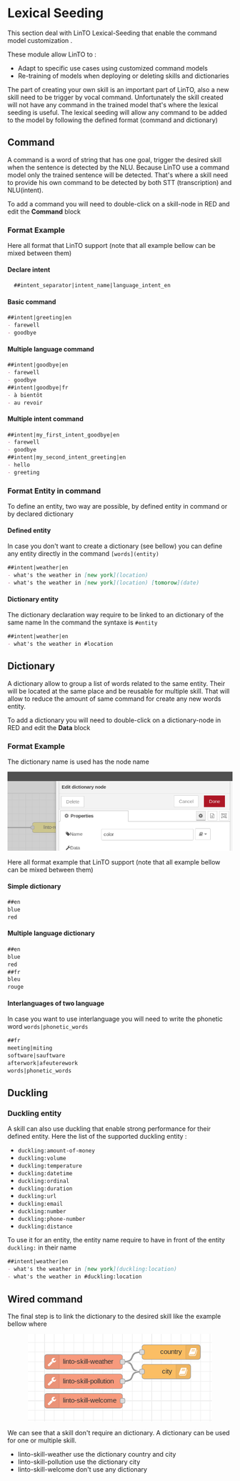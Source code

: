 # Lexical Seeding

This section deal with LinTO Lexical-Seeding that enable the command model customization .

These module allow LinTO to :
  * Adapt to specific use cases using customized command models
  * Re-training of models when deploying or deleting skills and dictionaries

The part of creating your own skill is an important part of LinTO, also a new skill need to be trigger by vocal command. Unfortunately the skill created will not have any command in the trained model that's where the lexical seeding is useful. The lexical seeding will allow any command to be added to the model by following the defined format (command and dictionary)

## Command

A command is a word of string that has one goal, trigger the desired skill when the sentence is detected by the NLU. Because LinTO use a command model only the trained sentence will be detected. That's where a skill need to provide his own command to be detected by both STT (transcription) and NLU(intent). 

To add a command you will need to double-click on a skill-node in RED and edit the **Command** block

### Format Example
Here all format that LinTO support (note that all example bellow can be mixed between them)

#### Declare intent
```markdown
  ##intent_separator|intent_name|language_intent_en
```

#### Basic command
```markdown
##intent|greeting|en
- farewell
- goodbye
```

#### Multiple language command
```markdown
##intent|goodbye|en
- farewell
- goodbye
##intent|goodbye|fr
- à bientôt
- au revoir
```

#### Multiple intent command
```markdown
##intent|my_first_intent_goodbye|en
- farewell
- goodbye
##intent|my_second_intent_greeting|en
- hello
- greeting
```
### Format Entity in command
To define an entity, two way are possible, by defined entity in command or by declared dictionary

#### Defined entity
In case you don't want to create a dictionary (see bellow) you can define any entity directly in the command `[words](entity)`

```markdown
##intent|weather|en
- what's the weather in [new york](location)
- what's the weather in [new york](location) [tomorow](date)
```

#### Dictionary entity
The dictionary declaration way require to be linked to an dictionary of the same name
In the command the syntaxe is `#entity`
```markdown
##intent|weather|en
- what's the weather in #location
```

## Dictionary

A dictionary allow to group a list of words related to the same entity. Their will be located at the same place and be reusable for multiple skill. That will allow to reduce the amount of same command for create any new words entity.

To add a dictionary you will need to double-click on a dictionary-node in RED and edit the **Data** block


### Format Example
The dictionary name is used has the node name
<p align="center">
  <img src="../_media/lexical_seeding/dictionary_name.png" alt="dictionary_name"/>
</p>

Here all format example that LinTO support (note that all example bellow can be mixed between them)

#### Simple dictionary
```markdown
##en
blue
red
```

#### Multiple language dictionary
```markdown
##en
blue
red
##fr
bleu
rouge
```

#### Interlanguages of two language
In case you want to use interlanguage you will need to write the phonetic word `words|phonetic_words`

```markdown
##fr
meeting|miting
software|sauftware
afterwork|afeuterework
words|phonetic_words
```

## Duckling

### Duckling entity
A skill can also use duckling that enable strong performance for their defined entity.
Here the list of the supported duckling entity :
* `duckling:amount-of-money`
* `duckling:volume`
* `duckling:temperature`
* `duckling:datetime`
* `duckling:ordinal`
* `duckling:duration`
* `duckling:url`
* `duckling:email`
* `duckling:number`
* `duckling:phone-number`
* `duckling:distance` 

To use it for an entity, the entity name require to have in front of the entity `duckling:` in their name

```markdown
##intent|weather|en
- what's the weather in [new york](duckling:location)
- what's the weather in #duckling:location
```

## Wired command

The final step is to link the dictionary to the desired skill like the example bellow where

<p align="center">
  <img src="../_media/lexical_seeding/skill_red.png" alt="dictionary_name"/>
</p>

We can see that a skill don't require an dictionary. A dictionary can be used for one or multiple skill.
  * linto-skill-weather use the dictionary country and city
  * linto-skill-pollution use the dictionary city
  * linto-skill-welcome don't use any dictionary

